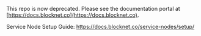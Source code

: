 This repo is now deprecated. Please see the documentation portal at [https://docs.blocknet.co](https://docs.blocknet.co).

Service Node Setup Guide:
https://docs.blocknet.co/service-nodes/setup/
